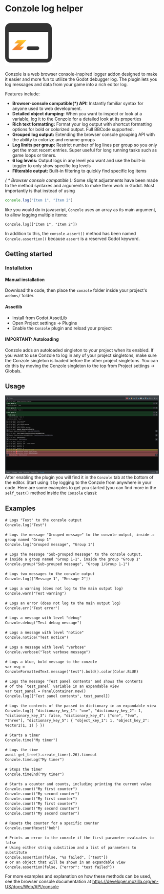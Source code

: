 # Conzole log helper
![Conzole log](addons/conzole/conzole_small.png)

Conzole is a web browser console-inspired logger addon designed to make it easier and more fun to utilize the Godot debugger log. The plugin lets you log messages and data from your game into a rich editor log.

Features include:
* **Browser-console compatible(*) API:** Instantly familiar syntax for anyone used to web development. 
* **Detailed object dumping:** When you want to inspect or look at a variable, log it to the Conzole for a detailed look at its properties
* **Rich text formatting:** Format your log output with shortcut formatting options for bold or colorized output. Full BBCode supported.
* **Grouped log output:** Extending the browser console grouping API with the ability to colorize and rename groups
* **Log limits per group:** Restrict number of log lines per group so you only get the most recent entries. Super useful for long running tasks such as game loops or timers.
* **6 log levels:** Output logs in any level you want and use the built-in toggler to only show specific log levels
* **Filterable output:** Built-in filtering to quickly find specific log items

*( * Browser console compatible ):* Some slight adjustments have been made to the method syntaxes and arguments to make them work in Godot. Most importantly is that instead of using
```javascript
console.log("Item 1", "Item 2")
```
like you would do in javascript, `Conzole` uses an array as its main argument, to allow logging multiple items:
```gdscript
Conzole.log(["Item 1", "Item 2"])
```

In addition to this, the `console.assert()` method has been named `Conzole.assertion()` because `assert` is a reserved Godot keyword.

## Getting started
### Installation
#### Manual installation
Download the code, then place the `conzole` folder inside your project's `addons/` folder.

#### Assetlib
* Install from Godot AssetLib
* Open Project settings -> Plugins
* Enable the `Conzole` plugin and reload your project

#### IMPORTANT: Autoloading
Conzole adds an autoloaded singleton to your project when its enabled. If you want to use Conzole to log in any of your project singletons, make sure the Conzole singleton is loaded before the other project singletons. You can do this by moving the Conzole singleton to the top from Project settings -> Globals.

## Usage
![Screenshot](screenshots/overview.png)
After enabling the plugin you will find it in the `Conzole` tab at the bottom of the editor. Start using it by logging to the Conzole from anywhere in your code. Here are some examples to get you started (you can find more in the `self_test()` method inside the `Conzole` class):

## Examples
```gdscript
# Logs "Test" to the conzole output
Conzole.log("Test")

# Logs the message "Grouped message" to the conzole output, inside a group named "Group 1"
Conzole.log("Grouped message", "Group 1")

# Logs the message "Sub-grouped message" to the conzole output, 
# inside a group named "Group 1-1", inside the group "Group 1"
Conzole.group("Sub-grouped message", "Group 1/Group 1-1")

# Logs two messages to the conzole output
Conzole.log(["Message 1", "Message 2"])

# Logs a warning (does not log to the main output log)
Conzole.warn("Test warning")

# Logs an error (does not log to the main output log)
Conzole.err("Test error")

# Logs a message with level "debug"
Conzole.debug("Test debug message")

# Logs a message with level "notice"
Conzole.notice("Test notice")

# Logs a message with level "verbose"
Conzole.verbose("Test verbose message")

# Logs a blue, bold message to the conzole
var msg = ConzoleFormattedText.message("test").bold().color(Color.BLUE)

# Logs the message "Test panel contents" and shows the contents 
# of the `test_panel` variable in an expandable view
var test_panel = PanelContainer.new()
Conzole.log(["Test panel contents", test_panel])

# Logs the contents of the passed in dictionary in an expandable view
Conzole.log({ "dictionary_key_1": "one", "dictionary_key_2": 1, "dictionary_key_3": false, "dictionary_key_4": ["one", "two", "three"], "dictionary_key_5": { "object_key_1": 1, "object_key_2": Vector2(1, 1) } })

# Starts a timer
Conzole.time("My timer")

# Logs the time
await get_tree().create_timer(.26).timeout
Conzole.timeLog("My timer")

# Stops the timer
Conzole.timeEnd("My timer")

# Starts a counter and counts, including printing the current value
Conzole.count("My first counter")
Conzole.count("My second counter")
Conzole.count("My first counter")
Conzole.count("My first counter")
Conzole.count("My second counter")
Conzole.count("My second counter")

# Resets the counter for a specific counter
Conzole.countReset("bob")

# Prints an error to the conzole if the first parameter evaluates to false
# Using either string substition and a list of parameters to substitute
Conzole.assertion(false, "%s failed", ["test"])
# or an object that will be shown in an expandable view
Conzole.assertion(false, {"error": "test failed"})
```

For more examples and explanation on how these methods can be used, see the
browser console documentation at https://developer.mozilla.org/en-US/docs/Web/API/console